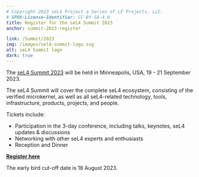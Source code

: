 ```yaml
---
# Copyright 2023 seL4 Project a Series of LF Projects, LLC.
# SPDX-License-Identifier: CC-BY-SA-4.0
title: Register for the seL4 Summit 2023
anchor: summit-2023-register

link: /Summit/2023
img: /images/sel4-summit-logo.svg
alt: seL4 Summit logo
dark: true
---
```


The [seL4 Summit 2023](../Summit/2023) will be held in Minneapolis,
USA, 19 - 21 September 2023.

The seL4 Summit will cover the complete seL4 ecosystem, consisting of the
verified microkernel, as well as all seL4-related technology, tools,
infrastructure, products, projects, and people.

Tickets include:

- Participation in the 3-day conference, including talks, keynotes, seL4 updates & discussions
- Networking with other seL4 experts and enthusiasts
- Reception and Dinner

**[Register here](https://events.linuxfoundation.org/sel4-summit/)**

The early bird cut-off date is 18 August 2023.
